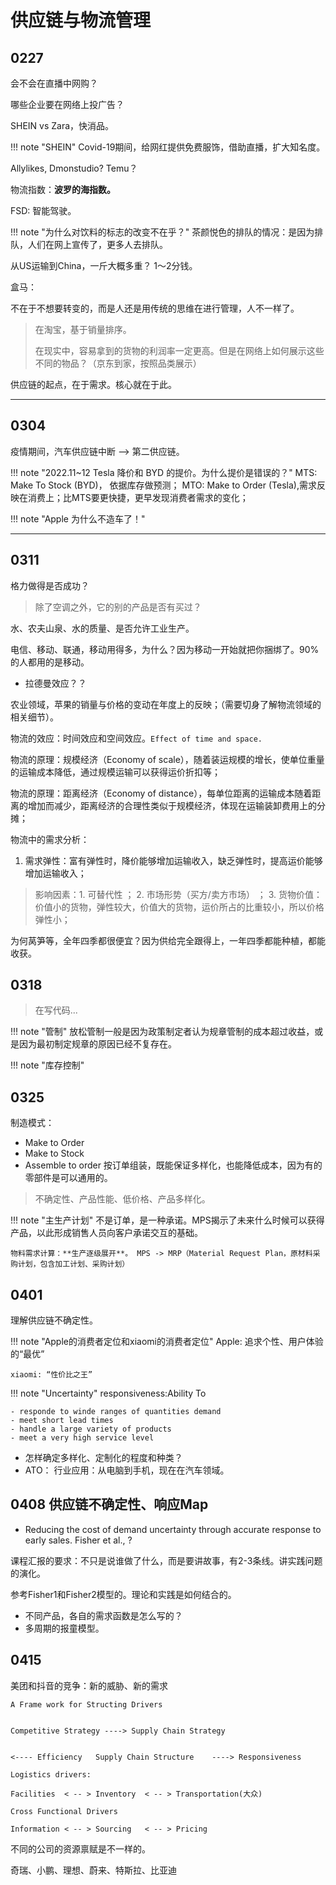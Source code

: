 # 供应链与物流管理


## 0227 

会不会在直播中网购？

哪些企业要在网络上投广告？

SHEIN vs Zara，快消品。

!!! note "SHEIN"
    Covid-19期间，给网红提供免费服饰，借助直播，扩大知名度。

Allylikes, Dmonstudio? Temu？

物流指数：**波罗的海指数。**

FSD: 智能驾驶。

!!! note "为什么对饮料的标志的改变不在乎？"
    茶颜悦色的排队的情况：是因为排队，人们在网上宣传了，更多人去排队。

从US运输到China，一斤大概多重？ 1～2分钱。

盒马：

不在于不想要转变的，而是人还是用传统的思维在进行管理，人不一样了。

> 在淘宝，基于销量排序。
> 
> 在现实中，容易拿到的货物的利润率一定更高。但是在网络上如何展示这些不同的物品？（京东到家，按照品类展示）

供应链的起点，在于需求。核心就在于此。


-----

## 0304

疫情期间，汽车供应链中断 --> 第二供应链。


!!! note "2022.11~12 Tesla 降价和 BYD 的提价。为什么提价是错误的？"
    MTS: Make To Stock (BYD)， 依据库存做预测；
    MTO: Make to Order (Tesla),需求反映在消费上；比MTS要更快捷，更早发现消费者需求的变化；

!!! note "Apple 为什么不造车了！"


----


## 0311 

格力做得是否成功？

> 除了空调之外，它的别的产品是否有买过？

水、农夫山泉、水的质量、是否允许工业生产。

电信、移动、联通，移动用得多，为什么？因为移动一开始就把你捆绑了。90%的人都用的是移动。


- 拉德曼效应？？

农业领域，苹果的销量与价格的变动在年度上的反映；（需要切身了解物流领域的相关细节）。

物流的效应：时间效应和空间效应。`Effect of time and space.`

物流的原理：规模经济（Economy of scale），随着装运规模的增长，使单位重量的运输成本降低，通过规模运输可以获得运价折扣等；

物流的原理：距离经济（Economy of distance），每单位距离的运输成本随着距离的增加而减少，距离经济的合理性类似于规模经济，体现在运输装卸费用上的分摊；

物流中的需求分析：

1. 需求弹性：富有弹性时，降价能够增加运输收入，缺乏弹性时，提高运价能够增加运输收入；

> 影响因素：1. 可替代性 ； 2. 市场形势（买方/卖方市场） ； 3. 货物价值：价值小的货物，弹性较大，价值大的货物，运价所占的比重较小，所以价格弹性小；


为何莴笋等，全年四季都很便宜？因为供给完全跟得上，一年四季都能种植，都能收获。

## 0318 

> 在写代码...

!!! note "管制"
    放松管制一般是因为政策制定者认为规章管制的成本超过收益，或是因为最初制定规章的原因已经不复存在。


!!! note "库存控制"


## 0325 

制造模式：

- Make to Order
- Make to Stock
- Assemble to order 按订单组装，既能保证多样化，也能降低成本，因为有的零部件是可以通用的。

> 不确定性、产品性能、低价格、产品多样化。

!!! note "主生产计划"
    不是订单，是一种承诺。MPS揭示了未来什么时候可以获得产品，以此形成销售人员向客户承诺交互的基础。

    物料需求计算：**生产逐级展开**。 MPS -> MRP（Material Request Plan，原材料采购计划，包含加工计划、采购计划）


## 0401 

理解供应链不确定性。

!!! note "Apple的消费者定位和xiaomi的消费者定位"
    Apple: 追求个性、用户体验的“最优”

    xiaomi: “性价比之王”

!!! note "Uncertainty"
    responsiveness:Ability To

    - responde to winde ranges of quantities demand
    - meet short lead times
    - handle a large variety of products
    - meet a very high service level 

- 怎样确定多样化、定制化的程度和种类？
- ATO： 行业应用：从电脑到手机，现在在汽车领域。

## 0408 供应链不确定性、响应Map


- Reducing the cost of demand uncertainty through accurate response to early sales. Fisher et al., ?

课程汇报的要求：不只是说谁做了什么，而是要讲故事，有2-3条线。讲实践问题的演化。

参考Fisher1和Fisher2模型的。理论和实践是如何结合的。

- 不同产品，各自的需求函数是怎么写的？
- 多周期的报童模型。


## 0415 

美团和抖音的竞争：新的威胁、新的需求

```
A Frame work for Structing Drivers 


Competitive Strategy ----> Supply Chain Strategy


<---- Efficiency   Supply Chain Structure    ----> Responsiveness 

Logistics drivers: 

Facilities  < -- > Inventory  < -- > Transportation(大众)

Cross Functional Drivers

Information < -- > Sourcing   < -- > Pricing

```

不同的公司的资源禀赋是不一样的。

奇瑞、小鹏、理想、蔚来、特斯拉、比亚迪

